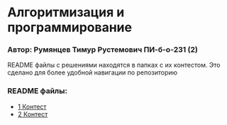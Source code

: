 # Алгоритмизация и программирование  
### Автор: Румянцев Тимур Рустемович   ПИ-б-о-231 (2)

README файлы с решениями находятся в папках с их контестом. Это сделано для более удобной навигации по репозиторию

### README файлы:
- [1 Контест](https://github.com/Teru3301/KFU/blob/main/Contest-2023-09-12/README.md)
- [2 Контест]()
